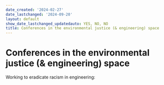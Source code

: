 ```yaml
---
date_created: '2024-02-27'
date_lastchanged: '2024-09-20'
layout: default
show_date_lastchanged_updatedauto: YES, NO, NO
title: Conferences in the environmental justice (& engineering) space
---
```

# Conferences in the environmental justice (& engineering) space

Working to eradicate racism in engineering: